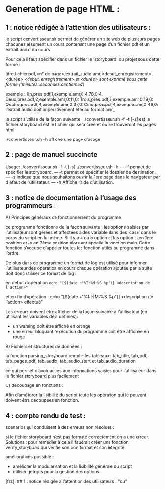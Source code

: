
# Generation de page HTML :


## 1 : notice rédigée à l’attention des utilisateurs :

le script convertisseur.sh permet de générer un site web de plusieurs pages chacunes
résument un cours contenant une page d’un fichier pdf et un extrait audio du cours.

Pour cela il faut spécifier dans un fichier le ‘storyboard’ du projet sous cette forme :

titre,fichier.pdf,<n° de page>,extrait_audio.amr,<debut_enregistrement>,<durée>
_<debut_enregistrement> et <durée> sont exprimé sous cette forme
(‘minutes :secondes.centiemes‘)_

exemple :
		Un,pres.pdf,1,exemple.amr,0:4.78,0:4.
		Deux,pres.pdf,2,exemple.amr,0:11,0:
		Trois,pres.pdf,3,exemple.amr,0:19,0:
		Quatre,pres.pdf,4,exemple.amr,0:37,0:
		Cinq,pres.pdf,4,exemple.amr,0:46,0:
		l’extrait audio doit impérativement être au format amr_

le script s’utilise de la façon suivante :
./convertisseur.sh -f <source> -t <destination> [-s]
<source> est le fichier storyboard
<destination> est le fichier qui sera crée et ou se trouveront les pages html

./convertisseur.sh -h
affiche une page d’usage

## 2 : page de manuel succincte

Usage:
./convertisseur.sh -f <source> -t <destination> [-s]
./convertisseur.sh -h
— -f <source> permet de spécifier le storyboard.
— -t <destination> permet de spécifier le dossier de destination.
— -s indique que nous souhaitons ouvrir la 1ere page dans le navigateur par d
́efaut de l’utilisateur.
— -h Affiche l’aide d’utilisation.


## 3 : notice de documentation à l’usage des programmeurs :

A) Principes généraux de fonctionnement du programme


ce programme fonctionne de la façon suivante :
les options saisies par l’utilisateur sont gérées et affectées à des variable
dans des ‘case’ dans le corps du script en lui même.
Si il y a 4 ou 5 option et les option -t en 1ère position et -s en 3ème
position alors ont appelle la fonction main.
Cette fonction s’occupe d’appeler toutes les fonction utiles au
programme dans l’ordre.

De plus dans ce programme un format de log est utilisé pour informer
l’utilisateur des opération en cours chaque opération ajoutée par la suite doit
donc utiliser ce format de log :

en début d’opération
`echo "[$(date +"%I:%M:%S %p")] <description de l’action>"`

et en fin d’opération :
echo "[$(date +"%I:%M:%S %p")] <description de l’action> effectué"

Les erreurs doivent etre afficher de la façon suivante à l’utilisateur (en utilisant les
variables déjà definies):

- un warning doit être affiché en orange
- une erreur bloquant l’exécution du programme doit être affichée en
rouge

B) Fichiers et structures de données :

la fonction parsing_storyboard remplie les tableaux :
tab_title, tab_pdf, tab_pages_pdf, tab_audio, tab_audio_start et tab_audio_duration

ce qui permet d’avoir acces aux informations saisies pour l’utilisateur dans le fichier
storyboard plus facilement

C) découpage en fonctions :



Afin d’améliorer la lisibilité du script toute les opération qui le peuvent doivent
être découpées en fonction.

## 4 : compte rendu de test :

scenarios qui conduisent à des erreurs non résolues :


si le fichier storyboard n’est pas formaté correctement on a une erreur.
Solutions :
pour remédier à cela il faudrait créer une fonction verify_storyboad qui vérifie
son bon format et son intégrité.

améliorations possible :

- améliorer la modularisation et la lisibilité générale du script
- utiliser getopts pour la gestion des options

[f]: #ui "zrfzfzfr"
[frz]: ## 1 : notice rédigée à l’attention des utilisateurs : "ou"
